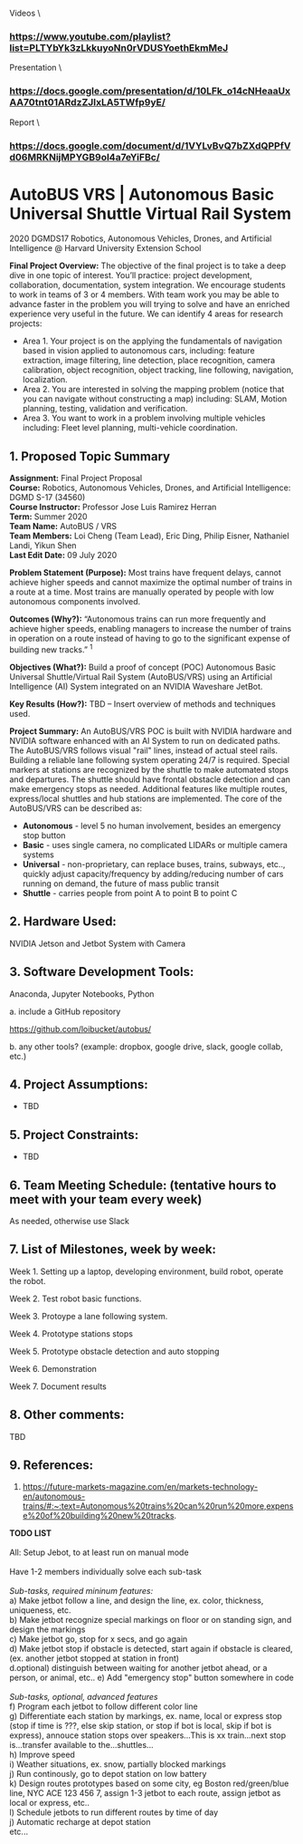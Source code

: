 Videos \
### https://www.youtube.com/playlist?list=PLTYbYk3zLkkuyoNn0rVDUSYoethEkmMeJ

Presentation \
### https://docs.google.com/presentation/d/10LFk_o14cNHeaaUxAA70tnt01ARdzZJIxLA5TWfp9yE/

Report \
### https://docs.google.com/document/d/1VYLvBvQ7bZXdQPPfVd06MRKNijMPYGB9ol4a7eYiFBc/

# AutoBUS VRS | Autonomous Basic Universal Shuttle Virtual Rail System
2020 DGMDS17 Robotics, Autonomous Vehicles, Drones, and Artificial Intelligence @ Harvard University Extension School

**Final Project Overview:** The objective of the final project is to take a deep dive in one topic of interest. You’ll practice: project development, collaboration, documentation, system integration. We encourage students to work in teams of 3 or 4 members. With team work you may be able to advance faster in the problem you will trying to solve and have an enriched experience very useful in the future. We can identify 4 areas for research projects:
- Area 1. Your project is on the applying the fundamentals of navigation based in vision applied to autonomous cars, including: feature extraction, image filtering, line detection, place recognition, camera calibration, object recognition, object tracking, line following, navigation, localization.
- Area 2. You are interested in solving the mapping problem (notice that you can navigate without constructing a map) including: SLAM, Motion planning, testing, validation and verification.
- Area 3. You want to work in a problem involving multiple vehicles including: Fleet level planning, multi-vehicle coordination.

## 1. Proposed Topic Summary

**Assignment:** Final Project Proposal \
**Course:** Robotics, Autonomous Vehicles, Drones, and Artificial Intelligence: DGMD S-17 (34560) \
**Course Instructor:** Professor Jose Luis Ramirez Herran \
**Term:** Summer 2020 \
**Team Name:** AutoBUS / VRS \
**Team Members:** Loi Cheng (Team Lead), Eric Ding, Philip Eisner, Nathaniel Landi, Yikun Shen \
**Last Edit Date:** 09 July 2020

**Problem Statement (Purpose):** Most trains have frequent delays, cannot achieve higher speeds and cannot maximize the optimal number of trains in a route at a time. Most trains are manually operated by people with low autonomous components involved.

**Outcomes (Why?):** “Autonomous trains can run more frequently and achieve higher speeds, enabling managers to increase the number of trains in operation on a route instead of having to go to the significant expense of building new tracks.” <sup>1</sup>

**Objectives (What?):** Build a proof of concept (POC) Autonomous Basic Universal Shuttle/Virtual Rail System (AutoBUS/VRS) using an Artificial Intelligence (AI) System integrated on an NVIDIA Waveshare JetBot.

**Key Results (How?):** TBD – Insert overview of methods and techniques used.

**Project Summary:** An AutoBUS/VRS POC is built with NVIDIA hardware and NVIDIA software enhanced with an AI System to run on dedicated paths. The AutoBUS/VRS follows visual "rail" lines, instead of actual steel rails. Building a reliable lane following system operating 24/7 is required. Special markers at stations are recognized by the shuttle to make automated stops and departures. The shuttle should have frontal obstacle detection and can make emergency stops as needed. Additional features like multiple routes, express/local shuttles and hub stations are implemented. The core of the AutoBUS/VRS can be described as:

- **Autonomous** - level 5 no human involvement, besides an emergency stop button 
- **Basic** - uses single camera, no complicated LIDARs or multiple camera systems 
- **Universal** - non-proprietary, can replace buses, trains, subways, etc.., quickly adjust capacity/frequency by adding/reducing number of cars running on demand, the future of mass public transit 
- **Shuttle** - carries people from point A to point B to point C

## 2. Hardware Used:

NVIDIA Jetson and Jetbot System with Camera

## 3. Software Development Tools:

Anaconda, Jupyter Notebooks, Python

a. include a GitHub repository

https://github.com/loibucket/autobus/

b. any other tools? (example: dropbox, google drive, slack, google collab, etc.)

## 4. Project Assumptions:
- TBD

## 5. Project Constraints:
- TBD

## 6. Team Meeting Schedule: (tentative hours to meet with your team every week)

As needed, otherwise use Slack

## 7. List of Milestones, week by week:

Week 1. Setting up a laptop, developing environment, build robot, operate the robot.

Week 2. Test robot basic functions.

Week 3. Protoype a lane following system.

Week 4. Prototype stations stops

Week 5. Prototype obstacle detection and auto stopping

Week 6. Demonstration

Week 7. Document results

## 8. Other comments:

TBD

## 9. References:

1. https://future-markets-magazine.com/en/markets-technology-en/autonomous-trains/#:~:text=Autonomous%20trains%20can%20run%20more,expense%20of%20building%20new%20tracks.

**TODO LIST**\
\
All: Setup Jebot, to at least run on manual mode\
\
Have 1-2 members individually solve each sub-task\
\
*Sub-tasks, required mininum features:*\
a) Make jetbot follow a line, and design the line, ex. color, thickness, uniqueness, etc.\
b) Make jetbot recognize special markings on floor or on standing sign, and design the markings\
c) Make jetbot go, stop for x secs, and go again\
d) Make jetbot stop if obstacle is detected, start again if obstacle is cleared, (ex. another jetbot stopped at station in front)\
d.optional) distinguish between waiting for another jetbot ahead, or a person, or animal, etc..
e) Add "emergency stop" button somewhere in code\
\
*Sub-tasks, optional, advanced features*\
f) Program each jetbot to follow different color line\
g) Differentiate each station by markings, ex. name, local or express stop (stop if time is ???, else skip station, or stop if bot is local, skip if bot is express), annouce station stops over speakers...This is xx train...next stop is...transfer available to the...shuttles...\
h) Improve speed\
i) Weather situations, ex. snow, partially blocked markings\
j) Run continously, go to depot station on low battery\
k) Design routes prototypes based on some city, eg Boston red/green/blue line, NYC ACE 123 456 7, assign 1-3 jetbot to each route, assign jetbot as local or express, etc..\
l) Schedule jetbots to run different routes by time of day\
j) Automatic recharge at depot station\
etc...
